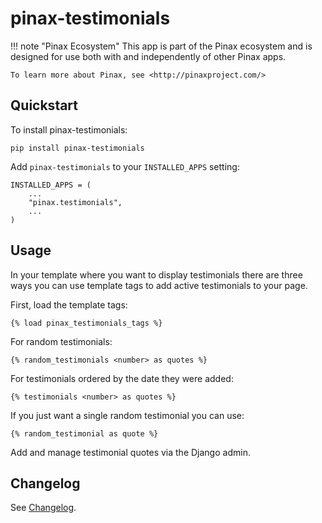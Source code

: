 # pinax-testimonials


!!! note "Pinax Ecosystem"
    This app is part of the Pinax ecosystem and is designed for use
    both with and independently of other Pinax apps.

    To learn more about Pinax, see <http://pinaxproject.com/>


## Quickstart

To install pinax-testimonials:

    pip install pinax-testimonials

Add `pinax-testimonials` to your `INSTALLED_APPS` setting:

    INSTALLED_APPS = (
        ...
        "pinax.testimonials",
        ...
    )

## Usage

In your template where you want to display testimonials there are three ways you
can use template tags to add active testimonials to your page.

First, load the template tags:

    {% load pinax_testimonials_tags %}


For random testimonials:

    {% random_testimonials <number> as quotes %}


For testimonials ordered by the date they were added:

    {% testimonials <number> as quotes %}


If you just want a single random testimonial you can use:

    {% random_testimonial as quote %}


Add and manage testimonial quotes via the Django admin.

## Changelog

See [Changelog](./changelog.md).